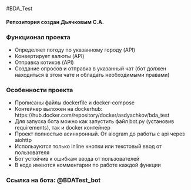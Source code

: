 #BDA_Test
<h4>Репозитория создан Дьячковым С.А.</h4>

<h3>Функционал проекта</h3>
<ul>
    <li>
        Определяет погоду по указанному городу (API)
    </li>
    <li>
        Конвертирует валюты (API)
    </li>
    <li>
        Отправка котиков (API)
    </li>
    <li>
        Создание опросов и отправка в указанный чат (бот должен находиться в этом чате и обладать необходимыми правами)
    </li>
</ul>

<h3>Особенности проекта</h3>
<ul>
    <li>
        Прописаны файлы dockerfile и docker-compose
    </li>
    <li>
        Контейнер выложен на dockerhub: https://hub.docker.com/repository/docker/asdyachkov/bda_test
    </li>
    <li>
        Для запуска бота можно как запустить файл bot.py (установив requirements), так и docker контейнер
    </li>
    <li>
        Проект полностью асинхронный. От aiogram до работы с api через aiohttp
    </li>
    <li>
        Используются только inline кнопки или текстовый ввод от пользователя
    </li>
    <li>
        Бот устойчив к ошибкам ввода от пользователей
    </li>
    <li>
        В коде имеются комментарии по работе каждой функции
    </li>
</ul>

<h3>Ссылка на бота: @BDATest_bot</h3>
